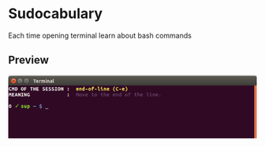 # Sudocabulary
Each time opening terminal learn about bash commands

Preview
------------------
![Sample Screenshot](https://raw.githubusercontent.com/rytoj/Sudocabulary/master/sample2.png)
